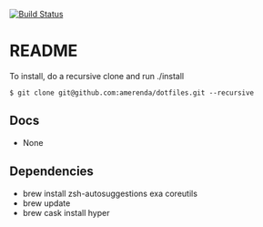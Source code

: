 [![Build Status](https://travis-ci.com/amerenda/dotfiles.svg?branch=master)](https://travis-ci.com/amerenda/dotfiles)
# README #

To install, do a recursive clone and run ./install


`$ git clone git@github.com:amerenda/dotfiles.git --recursive`
## Docs
* None

## Dependencies
* brew install zsh-autosuggestions exa coreutils
* brew update
* brew cask install hyper
